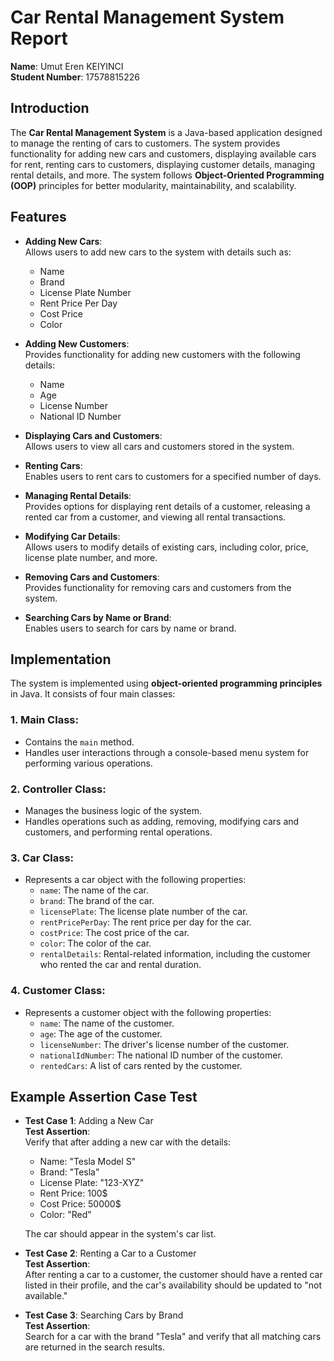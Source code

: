 # Car Rental Management System Report

**Name**: Umut Eren KEIYINCI  
**Student Number**: 17578815226  

## Introduction
The **Car Rental Management System** is a Java-based application designed to manage the renting of cars to customers. The system provides functionality for adding new cars and customers, displaying available cars for rent, renting cars to customers, displaying customer details, managing rental details, and more. The system follows **Object-Oriented Programming (OOP)** principles for better modularity, maintainability, and scalability.

## Features

- **Adding New Cars**:  
  Allows users to add new cars to the system with details such as:
  - Name
  - Brand
  - License Plate Number
  - Rent Price Per Day
  - Cost Price
  - Color

- **Adding New Customers**:  
  Provides functionality for adding new customers with the following details:
  - Name
  - Age
  - License Number
  - National ID Number

- **Displaying Cars and Customers**:  
  Allows users to view all cars and customers stored in the system.

- **Renting Cars**:  
  Enables users to rent cars to customers for a specified number of days.

- **Managing Rental Details**:  
  Provides options for displaying rent details of a customer, releasing a rented car from a customer, and viewing all rental transactions.

- **Modifying Car Details**:  
  Allows users to modify details of existing cars, including color, price, license plate number, and more.

- **Removing Cars and Customers**:  
  Provides functionality for removing cars and customers from the system.

- **Searching Cars by Name or Brand**:  
  Enables users to search for cars by name or brand.

## Implementation
The system is implemented using **object-oriented programming principles** in Java. It consists of four main classes:

### 1. **Main Class**:
  - Contains the `main` method.
  - Handles user interactions through a console-based menu system for performing various operations.

### 2. **Controller Class**:
  - Manages the business logic of the system.
  - Handles operations such as adding, removing, modifying cars and customers, and performing rental operations.

### 3. **Car Class**:
  - Represents a car object with the following properties:
    - `name`: The name of the car.
    - `brand`: The brand of the car.
    - `licensePlate`: The license plate number of the car.
    - `rentPricePerDay`: The rent price per day for the car.
    - `costPrice`: The cost price of the car.
    - `color`: The color of the car.
    - `rentalDetails`: Rental-related information, including the customer who rented the car and rental duration.

### 4. **Customer Class**:
  - Represents a customer object with the following properties:
    - `name`: The name of the customer.
    - `age`: The age of the customer.
    - `licenseNumber`: The driver's license number of the customer.
    - `nationalIdNumber`: The national ID number of the customer.
    - `rentedCars`: A list of cars rented by the customer.

## Example Assertion Case Test

- **Test Case 1**: Adding a New Car  
  **Test Assertion**:  
  Verify that after adding a new car with the details:
  - Name: "Tesla Model S"
  - Brand: "Tesla"
  - License Plate: "123-XYZ"
  - Rent Price: 100$
  - Cost Price: 50000$
  - Color: "Red"  

  The car should appear in the system's car list.

- **Test Case 2**: Renting a Car to a Customer  
  **Test Assertion**:  
  After renting a car to a customer, the customer should have a rented car listed in their profile, and the car's availability should be updated to "not available."

- **Test Case 3**: Searching Cars by Brand  
  **Test Assertion**:  
  Search for a car with the brand "Tesla" and verify that all matching cars are returned in the search results.
